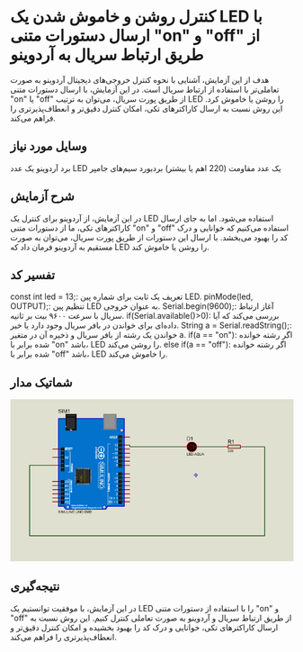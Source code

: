 # کنترل روشن و خاموش شدن یک LED با ارسال دستورات متنی "on" و "off" از طریق ارتباط سریال به آردوینو

هدف از این آزمایش، آشنایی با نحوه کنترل خروجی‌های دیجیتال آردوینو به صورت تعاملی‌تر با استفاده از ارتباط سریال است. در این آزمایش، با ارسال دستورات متنی "on" یا "off" از طریق پورت سریال، می‌توان به ترتیب LED را روشن یا خاموش کرد. این روش نسبت به ارسال کاراکترهای تکی، امکان کنترل دقیق‌تر و انعطاف‌پذیرتری را فراهم می‌کند.

## وسایل مورد نیاز
برد آردوینو 
یک عدد LED
یک عدد مقاومت (220 اهم یا بیشتر)
بردبورد
سیم‌های جامپر

## شرح آزمایش
در این آزمایش، از آردوینو برای کنترل یک LED استفاده می‌شود. اما به جای ارسال کاراکترهای تکی، ما از دستورات متنی "on" و "off" استفاده می‌کنیم که خوانایی و درک کد را بهبود می‌بخشد. با ارسال این دستورات از طریق پورت سریال، می‌توان به صورت مستقیم به آردوینو فرمان داد که LED را روشن یا خاموش کند.

## تفسیر کد
const int led = 13;: تعریف یک ثابت برای شماره پین LED.
pinMode(led, OUTPUT);: تنظیم پین LED به عنوان خروجی.
Serial.begin(9600);: آغاز ارتباط سریال با سرعت ۹۶۰۰ بیت بر ثانیه.
if(Serial.available()>0): بررسی می‌کند که آیا داده‌ای برای خواندن در بافر سریال وجود دارد یا خیر.
String a = Serial.readString();: خواندن یک رشته از بافر سریال و ذخیره آن در متغیر a.
if(a == "on"): اگر رشته خوانده شده برابر با "on" باشد، LED را روشن می‌کند.
else if(a == "off"): اگر رشته خوانده شده برابر با "off" باشد، LED را خاموش می‌کند.
## شماتیک مدار
![توضیح تصویر](https://github.com/vahidseyyedi/microProcessor/blob/main/02%20Laboratory/img/map%202.png)

## نتیجه‌گیری
در این آزمایش، با موفقیت توانستیم یک LED را با استفاده از دستورات متنی "on" و "off" از طریق ارتباط سریال و آردوینو به صورت تعاملی کنترل کنیم. این روش نسبت به ارسال کاراکترهای تکی، خوانایی و درک کد را بهبود بخشیده و امکان کنترل دقیق‌تر و انعطاف‌پذیرتری را فراهم می‌کند.